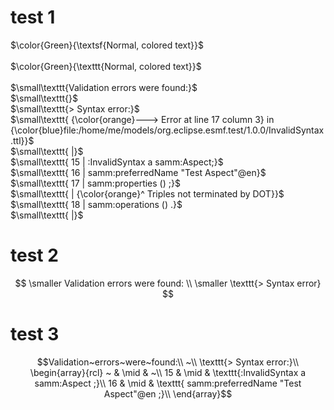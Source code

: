 # test 1

$\color{Green}{\textsf{Normal, colored text}}$<br> <br>
$\color{Green}{\texttt{Normal, colored text}}$<br>
<br>
$\small\texttt{Validation errors were found:}$<br>
$\small\texttt{}$<br>
$\small\texttt{> Syntax error:}$<br>
$\small\texttt{  {\color{orange}---> Error at line 17 column 3} in {\color{blue}file:/home/me/models/org.eclipse.esmf.test/1.0.0/InvalidSyntax.ttl}}$<br>
$\small\texttt{     |}$<br>
$\small\texttt{  15 | :InvalidSyntax a samm:Aspect;}$<br>
$\small\texttt{  16 |    samm:preferredName "Test Aspect"@en}$<br>
$\small\texttt{  17 |    samm:properties () ;}$<br>
$\small\texttt{     |    {\color{orange}^ Triples not terminated by DOT}}$<br>
$\small\texttt{  18 |    samm:operations () .}$<br>
$\small\texttt{     |}$<br>

# test 2

$$
\smaller Validation errors were found: \\
\smaller \texttt{> Syntax error}
$$

# test 3

```math
Validation~errors~were~found:\\
~\\
\texttt{> Syntax error:}\\
\begin{array}{rcl}
~ & \mid & ~\\
15 & \mid & \texttt{:InvalidSyntax a samm:Aspect ;}\\
16 & \mid & \texttt{   samm:preferredName "Test Aspect"@en ;}\\
\end{array}
```
